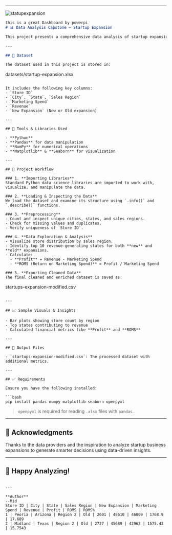 
---
![statupexpansion](https://github.com/user-attachments/assets/9055cf0b-81a2-4f6f-9df7-87957e5fba0d)

```markdown
this is a great Dashboard by powerpi
# 📊 Data Analysis Capstone – Startup Expansion

This project presents a comprehensive data analysis of startup expansion across various cities and states. The dataset contains information about marketing spend, revenue, store location, and expansion status, which we explore and analyze to generate meaningful insights.

---

## 📁 Dataset

The dataset used in this project is stored in:
```
datasets/startup-expansion.xlsx
```

It includes the following key columns:
- `Store ID`
- `City`, `State`, `Sales Region`
- `Marketing Spend`
- `Revenue`
- `New Expansion` (New or Old expansion)

---

## 🔧 Tools & Libraries Used

- **Python**
- **Pandas** for data manipulation
- **NumPy** for numerical operations
- **Matplotlib** & **Seaborn** for visualization

---

## 🧠 Project Workflow

### 1. **Importing Libraries**
Standard Python data science libraries are imported to work with, visualize, and manipulate the data.

### 2. **Loading & Inspecting the Data**
We load the dataset and examine its structure using `.info()` and `.describe()` functions.

### 3. **Preprocessing**
- Count and inspect unique cities, states, and sales regions.
- Check for missing values and duplicates.
- Verify uniqueness of `Store ID`.

### 4. **Data Exploration & Analysis**
- Visualize store distribution by sales region.
- Identify top 10 revenue-generating states for both **new** and **old** expansions.
- Calculate:
  - **Profit** = Revenue - Marketing Spend
  - **ROMS (Return on Marketing Spend)** = Profit / Marketing Spend

### 5. **Exporting Cleaned Data**
The final cleaned and enriched dataset is saved as:
```
startups-expansion-modified.csv
```

---

## 📈 Sample Visuals & Insights

- Bar plots showing store count by region
- Top states contributing to revenue
- Calculated financial metrics like **Profit** and **ROMS**

---

## 💾 Output Files

- `startups-expansion-modified.csv`: The processed dataset with additional metrics.

---

## ✅ Requirements

Ensure you have the following installed:

```bash
pip install pandas numpy matplotlib seaborn openpyxl
```

> `openpyxl` is required for reading `.xlsx` files with `pandas`.

---

## 🙌 Acknowledgments

Thanks to the data providers and the inspiration to analyze startup business expansions to generate smarter decisions using data-driven insights.

---

## 🚀 Happy Analyzing!
```

---

**Author**
--Mid
Store ID | City | State | Sales Region | New Expansion | Marketing Spend | Revenue | Profit | ROMS | ROMS%
1 | Peoria | Arizona | Region 2 | Old | 2601 | 48610 | 46009 | 1768.9 | 17.689
2 | Midland | Texas | Region 2 | Old | 2727 | 45689 | 42962 | 1575.43 | 15.7543
